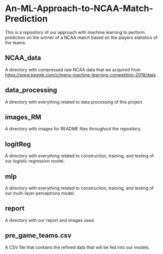 # An-ML-Approach-to-NCAA-Match-Prediction

This is a repository of our approach with machine learning to perform prediction on the winner of a NCAA match based on the players statistics of the teams.

## NCAA_data

A directory with compressed raw NCAA data that we acquired from https://www.kaggle.com/c/mens-machine-learning-competition-2018/data .

## data_processing

A directory with everything related to data processing of this project.

## images_RM

A directory with images for README files throughout the repository.

## logitReg

A directory with everything related to construction, training, and testing of our logistic regression model.

## mlp

A directory with everything related to construction, training, and testing of our multi-layer perceptrons model.

## report

A directory with our report and images used.

## pre_game_teams.csv

A CSV file that contains the refined data that will be fed into our models.
